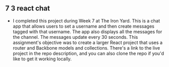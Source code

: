 ## 7 3 react chat
* I completed this project during Week 7 at The Iron Yard. This is a chat app that allows users to set a username and then create messages tagged with that username. The app also displays all the messages for the channel. The messages update every 30 seconds. This assignment's objective was to create a larger React project that uses a router and Backbone models and collections. There's a link to the live project in the repo description, and you can also clone the repo if you'd like to get it working locally.
 
